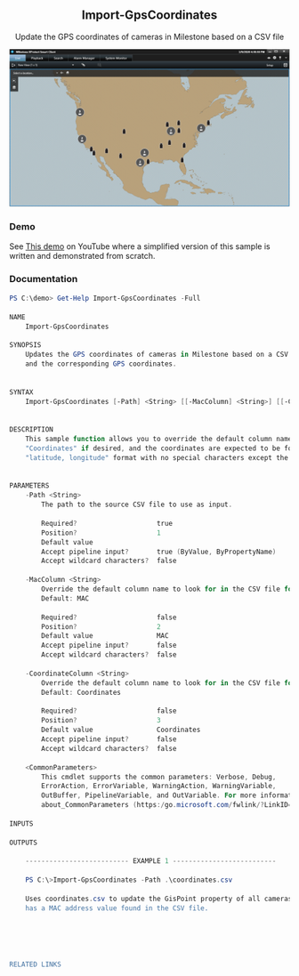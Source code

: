<br />
<p align="center">
  <h2 align="center">Import-GpsCoordinates</h3>
  <p align="center">Update the GPS coordinates of cameras in Milestone based on a CSV file</p>
  <a href="https://youtu.be/o5XK-WZRZYY">
    <img src="Import-GpsCoordinates.png" alt="Logo" width="800">
  </a>
</p>

### Demo

See [This demo](https://youtu.be/o5XK-WZRZYY) on YouTube where a simplified version of this sample is written and demonstrated from scratch.

### Documentation

```powershell
PS C:\demo> Get-Help Import-GpsCoordinates -Full

NAME
    Import-GpsCoordinates
    
SYNOPSIS
    Updates the GPS coordinates of cameras in Milestone based on a CSV file with MAC addresses
    and the corresponding GPS coordinates.
    
    
SYNTAX
    Import-GpsCoordinates [-Path] <String> [[-MacColumn] <String>] [[-CoordinateColumn] <String>] [<CommonParameters>]
    
    
DESCRIPTION
    This sample function allows you to override the default column names of "MAC" and 
    "Coordinates" if desired, and the coordinates are expected to be found in
    "latitude, longitude" format with no special characters except the separating comma.
    

PARAMETERS
    -Path <String>
        The path to the source CSV file to use as input.
        
        Required?                    true
        Position?                    1
        Default value                
        Accept pipeline input?       true (ByValue, ByPropertyName)
        Accept wildcard characters?  false
        
    -MacColumn <String>
        Override the default column name to look for in the CSV file for the hardware MAC address.
        Default: MAC
        
        Required?                    false
        Position?                    2
        Default value                MAC
        Accept pipeline input?       false
        Accept wildcard characters?  false
        
    -CoordinateColumn <String>
        Override the default column name to look for in the CSV file for the camera coordinates address.
        Default: Coordinates
        
        Required?                    false
        Position?                    3
        Default value                Coordinates
        Accept pipeline input?       false
        Accept wildcard characters?  false
        
    <CommonParameters>
        This cmdlet supports the common parameters: Verbose, Debug,
        ErrorAction, ErrorVariable, WarningAction, WarningVariable,
        OutBuffer, PipelineVariable, and OutVariable. For more information, see 
        about_CommonParameters (https:/go.microsoft.com/fwlink/?LinkID=113216). 
    
INPUTS
    
OUTPUTS
    
    -------------------------- EXAMPLE 1 --------------------------
    
    PS C:\>Import-GpsCoordinates -Path .\coordinates.csv
    
    Uses coordinates.csv to update the GisPoint property of all cameras who's parent Hardware object
    has a MAC address value found in the CSV file.
    
    
    
    
    
RELATED LINKS
```
